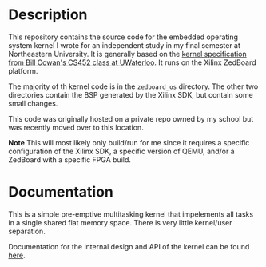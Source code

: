 # Description
This repository contains the source code for the embedded operating system kernel I wrote for an independent study in my final semester
at Northeastern University. It is generally based on the [kernel specification from Bill Cowan's CS452 class at UWaterloo](http://www.cgl.uwaterloo.ca/wmcowan/teaching/cs452/w15/assignments/index.html). It runs on the Xilinx ZedBoard platform. 

The majority of th kernel code is in the `zedboard_os` directory. The other two directories contain the BSP generated
by the Xilinx SDK, but contain some small changes.

This code was originally hosted on a private repo owned by my school but was recently moved over to this location.

**Note** This will most likely only build/run for me since it requires a specific configuration of the Xilinx SDK, a
specific version of QEMU, and/or a ZedBoard with a specific FPGA build.

# Documentation
This is a simple pre-emptive multitasking kernel that impelements all tasks in a single shared flat memory space. There
is very little kernel/user separation.

Documentation for the internal design and API of the kernel can be found [here](https://docs.google.com/document/d/18sXmxzo7YyZr7R91Oic_56EAQsgoXOu1wLV_5C1wiNw/edit?usp=sharing).
